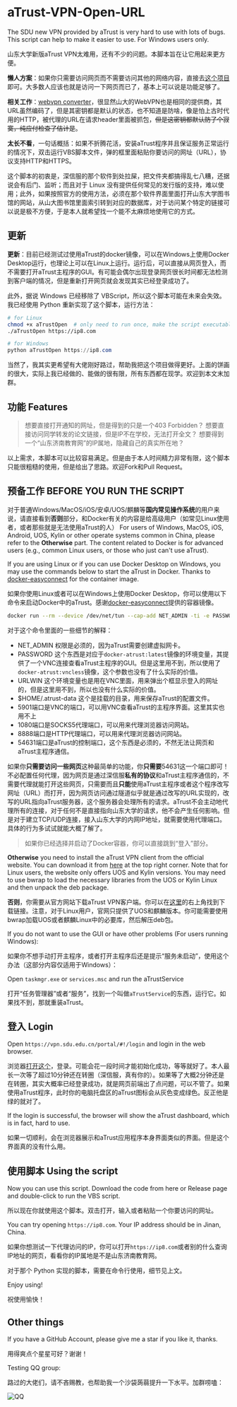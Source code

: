 # aTrust-VPN-Open-URL

The SDU new VPN provided by aTrust is very hard to use with lots of bugs. This script can help to make it easier to use. For Windows users only.

山东大学新版aTrust VPN太难用，还有不少的问题。本脚本旨在让它用起来更方便。

**懒人方案**：如果你只需要访问网页而不需要访问其他的网络内容，直接去[这个项目](https://github.com/szw0407/SDU-webvpn-helper/)即可。大多数人应该也就是访问一下网页而已了，基本上可以说是功能足够了。

**相关工作**：[webvpn converter](https://github.com/lcandy2/webvpn-converter.git)，很显然山大的WebVPN也是相同的提供商，其URL虽然编码了，但是其密钥都是默认的状态，也不知道是防啥，像是怕上古时代用的HTTP，被代理的URL在请求header里面被抓包，~~但是这密钥都默认防了个寂寞，纯应付检查了估计是~~。

**太长不看**，一句话概括：如果不折腾花活，安装aTrust程序并且保证服务正常运行的情况下，双击运行VBS脚本文件，弹的框里面粘贴你要访问的网址（URL），协议支持HTTP和HTTPS。

这个脚本的初衷是，深信服的那个软件到处拉屎，把文件夹都搞得乱七八糟，还据说会有后门、监听；而且对于 Linux 没有提供任何常见的发行版的支持，难以使用；此外，如果按照官方的使用方法，必须在那个软件界面里面打开山东大学图书馆的网站，从山大图书馆里面索引转到对应的数据库，对于访问某个特定的链接可以说是极不方便，于是本人就希望找一个能不太麻烦地使用它的方式。

## 更新

**更新**：目前已经测试过使用aTrust的docker镜像，可以在Windows上使用Docker Desktop运行，也理论上可以在Linux上运行。运行后，可以直接从网页登入，而不需要打开aTrust主程序的GUI。有可能会偶尔出现登录网页很长时间都无法检测到客户端的情况，但是重新打开网页就会发现其实已经登录成功了。

此外，据说 Windows 已经移除了 VBScript，所以这个脚本可能在未来会失效。我已经使用 Python 重新实现了这个脚本，运行方法：

```bash
# for Linux
chmod +x aTrustOpen  # only need to run once, make the script executable
./aTrustOpen https://ip8.com
```

```powershell
# for Windows
python aTrustOpen https://ip8.com
```

当然了，我其实更希望有大佬刚好路过，帮助我把这个项目做得更好。上面的饼画的很大，实际上我已经做的、能做的很有限，所有东西都在现学。欢迎到本文末加群。

## 功能 Features

> 想要直接打开通知的网址，但是得到的只是一个403 Forbidden？
> 想要直接访问同学转发的论文链接，但是IP不在学校，无法打开全文？
> 想要得到一个“山东济南教育网”的IP属地，隐藏自己的真实所在地？

以上需求，本脚本可以比较容易满足。但是由于本人时间精力非常有限，这个脚本只能很粗糙的使用，但是给出了思路。欢迎Fork和Pull Request。

## 预备工作 BEFORE YOU RUN THE SCRIPT

对于普通Windows/MacOS/iOS/安卓/UOS/麒麟等**国内常见操作系统**的用户来说，请直接看到**否则**部分，和Docker有关的内容是给高级用户（如常见Linux使用者，或者那些就是无法使用aTrust的人） For users of Windows, MacOS, iOS, Android, UOS, Kylin or other operate systems common in China, please refer to the **Otherwise** part. The content related to Docker is for advanced users (e.g., common Linux users, or those who just can't use aTrust). 

If you are using Linux or if you can use Docker Desktop on Windows, you may use the commands below to start the aTrust in Docker. Thanks to [docker-easyconnect](https://github.com/docker-easyconnect/docker-easyconnect) for the container image.

如果你使用Linux或者可以在Windows上使用Docker Desktop，你可以使用以下命令来启动Docker中的aTrust。感谢[docker-easyconnect](https://github.com/docker-easyconnect/docker-easyconnect)提供的容器镜像。

```bash
docker run --rm --device /dev/net/tun --cap-add NET_ADMIN -ti -e PASSWORD=xxxx -e URLWIN=1 -v $HOME/.atrust-data:/root -p 127.0.0.1:5901:5901 -p 127.0.0.1:1080:1080 -p 127.0.0.1:8888:8888 -p 127.0.0.1:54631:54631 hagb/docker-atrust:vncless
```

对于这个命令里面的一些细节的解释：

- NET_ADMIN 权限是必须的，因为aTrust需要创建虚拟网卡。
- PASSWORD 这个东西是对应于`docker-atrust:latest`镜像的环境变量，其提供了一个VNC连接查看aTrust主程序的GUI。但是这里用不到，所以使用了`docker-atrust:vncless`镜像，这个参数也没有了什么实际的价值。
- URLWIN 这个环境变量也是用在VNC里面，用来弹出个框显示登入的网址的，但是这里用不到，所以也没有什么实际的价值。
- $HOME/.atrust-data 这个是挂载的目录，用来保存aTrust的配置文件。
- 5901端口是VNC的端口，可以用VNC查看aTrust的主程序界面。这里其实也用不上
- 1080端口是SOCKS5代理端口，可以用来代理浏览器访问网站。
- 8888端口是HTTP代理端口，可以用来代理浏览器访问网站。
- 54631端口是aTrust的控制端口，这个东西是必须的，不然无法让网页和aTrust主程序通信。

如果你**只需要访问一些网页**这种最简单的功能，你**只需要**54631这一个端口即可！不必配置任何代理，因为网页是通过深信服**私有的协议**和aTrust主程序通信的，不需要代理就能打开这些网页，只需要而且**只能**使用aTrust主程序或者这个程序改写网址（URL）而打开，因为网页访问通过隧道似乎就是通过改写的URL实现的，改写的URL指向aTrust服务器，这个服务器会处理所有的请求。aTrust不会主动地代理所有的连接，对于任何不是直接指向山东大学的请求，他不会产生任何影响。但是对于建立TCP/UDP连接，接入山东大学的内网IP地址，就需要使用代理端口。具体的行为多试试就能大概了解了。

> 如果你已经选择并启动了Docker容器，你可以直接跳到“登入”部分。

**Otherwise** you need to install the aTrust VPN client from the official website. You can download it from [here](https://vpn.sdu.edu.cn/) at the top right corner. Note that for Linux users, the website only offers UOS and Kylin versions. You may need to use bwrap to load the necessary libraries from the UOS or Kylin Linux and then unpack the deb package.

**否则**，你需要从官方网站下载aTrust VPN客户端。你可以在[这里](https://vpn.sdu.edu.cn/)的右上角找到下载链接。注意，对于Linux用户，官网只提供了UOS和麒麟版本。你可能需要使用bwrap加载UOS或者麒麟Linux中的必要库，然后解压deb包。

If you do not want to use the GUI or have other problems (For users running Windows):

如果你不想手动打开主程序，或者打开主程序后还是提示“服务未启动”，使用这个办法（这部分内容仅适用于Windows）：

Open `taskmgr.exe` or `services.msc` and run the aTrustService

打开“任务管理器”或者“服务”，找到一个叫做`aTrustService`的东西，运行它。如果找不到，那就重装aTrust。

## 登入 Login

Open `https://vpn.sdu.edu.cn/portal/#!/login` and login in the web browser.

浏览器[打开这个](https://vpn.sdu.edu.cn/portal/#!/login)，登录。可能会花一段时间才能初始化成功，等等就好了。本人最长一次等了超过10分钟还在转圈（深信服，真有你的）。如果等了大概2分钟还是在转圈，其实大概率已经登录成功，就是网页前端出了点问题，可以不管了。如果使用aTrust程序，此时你的电脑托盘区的aTrust图标会从灰色变成绿色。反正他是绿的就对了。

If the login is successful, the browser will show the aTrust dashboard, which is in fact, hard to use.

如果一切顺利，会在浏览器展示和aTrust应用程序本身界面类似的界面。但是这个界面真的没有什么用。

## 使用脚本 Using the script

Now you can use this script. Download the code from here or Release page and double-click to run the VBS script.

所以现在你就使用这个脚本。双击打开，输入或者粘贴一个你要访问的网址。

You can try opening `https://ip8.com`. Your IP address should be in Jinan, China.

如果你想测试一下代理访问的IP，你可以打开`https://ip8.com`或者别的什么查询IP地址的网页，看看你的IP属地是不是山东济南教育网。

对于那个 Python 实现的脚本，需要在命令行使用，细节见上文。

Enjoy using!

祝使用愉快！

## Other things

If you have a GitHub Account, please give me a star if you like it, thanks.

用得爽点个星星可好？谢谢！

Testing QQ group:

路过的大佬们，请不吝赐教，也帮助我一个沙袋蒟蒻提升一下水平。加群唠嗑：

![QQ](https://szw0407.github.io/images/QQgroup.jpg)
